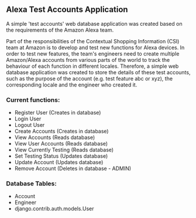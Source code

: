 ## Alexa Test Accounts Application

A simple 'test accounts' web database application was created based on the requirements of the Amazon Alexa team.

Part of the responsibilities of the Contextual Shopping Information (CSI) team at Amazon is to develop and test new 
functions for Alexa devices. In order to test new features, the team's engineers need to create multiple Amazon/Alexa accounts 
from various parts of the world to track the behaviour of each function in different locales. Therefore, a simple web 
database application was created to store the details of these test accounts, such as the purpose of the account 
(e.g. test feature abc or xyz), the corresponding locale and the engineer who created it.


### Current functions:

* Register User (Creates in database)
* Login User
* Logout User
* Create Accounts (Creates in database)
* View Accounts (Reads database)
* View User Accounts (Reads database)
* View Currently Testing (Reads database)
* Set Testing Status (Updates database)
* Update Account (Updates database)
* Remove Account (Deletes in database - ADMIN)

### Database Tables:

* Account
* Engineer
* django.contrib.auth.models.User